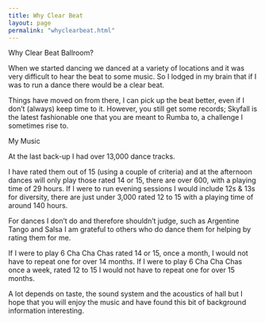 ```yaml
---
title: Why Clear Beat
layout: page
permalink: "whyclearbeat.html"
---
```


<article class="grid_6">

<div class="information-header">
Why Clear Beat Ballroom?
</div>
<p>
When we started dancing we danced at a variety of locations and it was very difficult to hear the beat to some music. So I lodged in my brain that if I was to run a dance there would be a clear beat.
</p><p>Things have moved on from there, I can pick up the beat better, even if I don’t (always) keep time to it. However, you still get some records; Skyfall is the latest fashionable one that you are meant to Rumba to, a challenge I sometimes rise to.
</p>
</article>

<article class="grid_6">
<div class="information-header">
My Music
</div>
<p>
At the last back-up I had over 13,000 dance tracks. 
</p><p>I have rated them out of 15 (using a couple of criteria) and at the afternoon dances will only play those rated 14 or 15, there are over 600, with a playing time of 29 hours. If I were to run evening sessions I would include 12s & 13s for diversity, there are just under 3,000 rated 12 to 15 with a playing time of around 140 hours. 
</p><p>For dances I don’t do and therefore shouldn’t judge, such as Argentine Tango and Salsa I am grateful to others who do dance them for helping by rating them for me.
</p><p>If I were to play 6 Cha Cha Chas rated 14 or 15, once a month, I would not have to repeat one for over 14 months. If I were to play 6 Cha Cha Chas once a week, rated 12 to 15 I would not have to repeat one for over 15 months.
</p><p>A lot depends on taste, the sound system and the acoustics of hall but I hope that you will enjoy the music and have found this bit of background information interesting.
</p></article>
